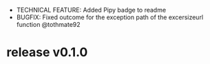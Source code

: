 * TECHNICAL FEATURE: Added Pipy badge to readme
* BUGFIX: Fixed outcome for the exception path of the excersizeurl function @tothmate92

# release v0.1.0